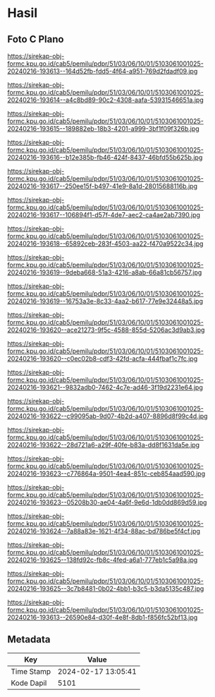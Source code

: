 # Hasil

## Foto C Plano

https://sirekap-obj-formc.kpu.go.id/cab5/pemilu/pdpr/51/03/06/10/01/5103061001025-20240216-193613--164d52fb-fdd5-4f64-a951-769d2fdadf09.jpg

https://sirekap-obj-formc.kpu.go.id/cab5/pemilu/pdpr/51/03/06/10/01/5103061001025-20240216-193614--a4c8bd89-90c2-4308-aafa-53931546651a.jpg

https://sirekap-obj-formc.kpu.go.id/cab5/pemilu/pdpr/51/03/06/10/01/5103061001025-20240216-193615--189882eb-18b3-4201-a999-3bf1f09f326b.jpg

https://sirekap-obj-formc.kpu.go.id/cab5/pemilu/pdpr/51/03/06/10/01/5103061001025-20240216-193616--b12e385b-fb46-424f-8437-46bfd55b625b.jpg

https://sirekap-obj-formc.kpu.go.id/cab5/pemilu/pdpr/51/03/06/10/01/5103061001025-20240216-193617--250ee15f-b497-41e9-8a1d-28015688116b.jpg

https://sirekap-obj-formc.kpu.go.id/cab5/pemilu/pdpr/51/03/06/10/01/5103061001025-20240216-193617--106894f1-d57f-4de7-aec2-ca4ae2ab7390.jpg

https://sirekap-obj-formc.kpu.go.id/cab5/pemilu/pdpr/51/03/06/10/01/5103061001025-20240216-193618--65892ceb-283f-4503-aa22-f470a9522c34.jpg

https://sirekap-obj-formc.kpu.go.id/cab5/pemilu/pdpr/51/03/06/10/01/5103061001025-20240216-193619--9deba668-51a3-4216-a8ab-66a81cb56757.jpg

https://sirekap-obj-formc.kpu.go.id/cab5/pemilu/pdpr/51/03/06/10/01/5103061001025-20240216-193619--16753a3e-8c33-4aa2-b617-77e9e32448a5.jpg

https://sirekap-obj-formc.kpu.go.id/cab5/pemilu/pdpr/51/03/06/10/01/5103061001025-20240216-193620--ace21273-9f5c-4588-855d-5206ac3d9ab3.jpg

https://sirekap-obj-formc.kpu.go.id/cab5/pemilu/pdpr/51/03/06/10/01/5103061001025-20240216-193620--c0ec02b8-cdf3-42fd-acfa-444fbaf1c7fc.jpg

https://sirekap-obj-formc.kpu.go.id/cab5/pemilu/pdpr/51/03/06/10/01/5103061001025-20240216-193621--9832adb0-7462-4c7e-ad46-3f19d2231e64.jpg

https://sirekap-obj-formc.kpu.go.id/cab5/pemilu/pdpr/51/03/06/10/01/5103061001025-20240216-193622--c99095ab-9d07-4b2d-a407-8896d8f99c4d.jpg

https://sirekap-obj-formc.kpu.go.id/cab5/pemilu/pdpr/51/03/06/10/01/5103061001025-20240216-193622--28d721a6-a29f-40fe-b83a-dd8f1631da5e.jpg

https://sirekap-obj-formc.kpu.go.id/cab5/pemilu/pdpr/51/03/06/10/01/5103061001025-20240216-193623--c776864a-9501-4ea4-851c-ceb854aad590.jpg

https://sirekap-obj-formc.kpu.go.id/cab5/pemilu/pdpr/51/03/06/10/01/5103061001025-20240216-193623--05208b30-ae04-4a6f-9e6d-1db0dd869d59.jpg

https://sirekap-obj-formc.kpu.go.id/cab5/pemilu/pdpr/51/03/06/10/01/5103061001025-20240216-193624--7a88a83e-1621-4f34-88ac-bd786be5f4cf.jpg

https://sirekap-obj-formc.kpu.go.id/cab5/pemilu/pdpr/51/03/06/10/01/5103061001025-20240216-193625--138fd92c-fb8c-4fed-a6a1-777eb1c5a98a.jpg

https://sirekap-obj-formc.kpu.go.id/cab5/pemilu/pdpr/51/03/06/10/01/5103061001025-20240216-193625--3c7b8481-0b02-4bb1-b3c5-b3da5135c487.jpg

https://sirekap-obj-formc.kpu.go.id/cab5/pemilu/pdpr/51/03/06/10/01/5103061001025-20240216-193613--26590e84-d30f-4e8f-8db1-f856fc52bf13.jpg


## Metadata

| Key        | Value               |
| ---------- | ------------------- |
| Time Stamp | 2024-02-17 13:05:41 |
| Kode Dapil | 5101                |



